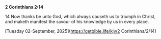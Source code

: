 **2 Corinthians 2:14**

14 Now thanks be unto God, which always causeth us to triumph in Christ, and maketh manifest the savour of his knowledge by us in every place.

[Tuesday 02-September, 2025](https://getbible.life/kjv/2 Corinthians/2/14)
